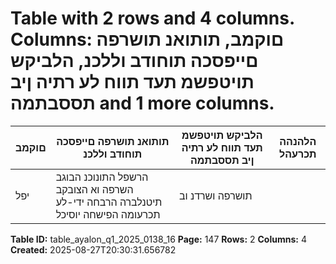 # Table with 2 rows and 4 columns. Columns: םוקמב, תותואנ תושרפה םייפסכה תוחודב וללכנ, הלביקש תויטפשמ תעד תווח לע רתיה ןיב תססבתמה and 1 more columns.

| םוקמב | תותואנ תושרפה םייפסכה תוחודב וללכנ | הלביקש תויטפשמ תעד תווח לע רתיה ןיב תססבתמה | הלהנהה תכרעהל |
|---|---|---|---|
| יפל | הרשפל התונוכנ הבוגב השרפה וא הצובקב תיטנלברה הרבחה ידי-לע תכרעומה הפישחה יוסיכל | תושרפה ושרדנ וב |  |

**Table ID:** table_ayalon_q1_2025_0138_16
**Page:** 147
**Rows:** 2
**Columns:** 4
**Created:** 2025-08-27T20:30:31.656782
